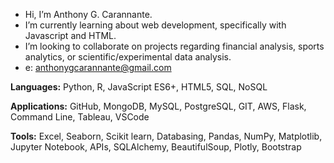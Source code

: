- Hi, I’m Anthony G. Carannante.
- I’m currently learning about web development, specifically with Javascript and HTML.
- I’m looking to collaborate on projects regarding financial analysis, sports analytics, or scientific/experimental data analysis.
- e: anthonygcarannante@gmail.com

**Languages:** Python, R, JavaScript ES6+, HTML5, SQL, NoSQL

**Applications:** GitHub, MongoDB, MySQL, PostgreSQL, GIT, AWS, Flask, Command Line, Tableau, VSCode

**Tools:** Excel, Seaborn, Scikit learn, Databasing, Pandas, NumPy, Matplotlib, Jupyter Notebook, APIs, SQLAlchemy, BeautifulSoup, Plotly, Bootstrap


<!---
carannantea/carannantea is a ✨ special ✨ repository because its `README.md` (this file) appears on your GitHub profile.
You can click the Preview link to take a look at your changes.
--->
